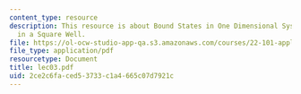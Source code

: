 ```yaml
---
content_type: resource
description: This resource is about Bound States in One Dimensional Systems ? Particle
  in a Square Well.
file: https://ol-ocw-studio-app-qa.s3.amazonaws.com/courses/22-101-applied-nuclear-physics-fall-2006/2ce2c6faced53733c1a4665c07d7921c_lec03.pdf
file_type: application/pdf
resourcetype: Document
title: lec03.pdf
uid: 2ce2c6fa-ced5-3733-c1a4-665c07d7921c
---
```

